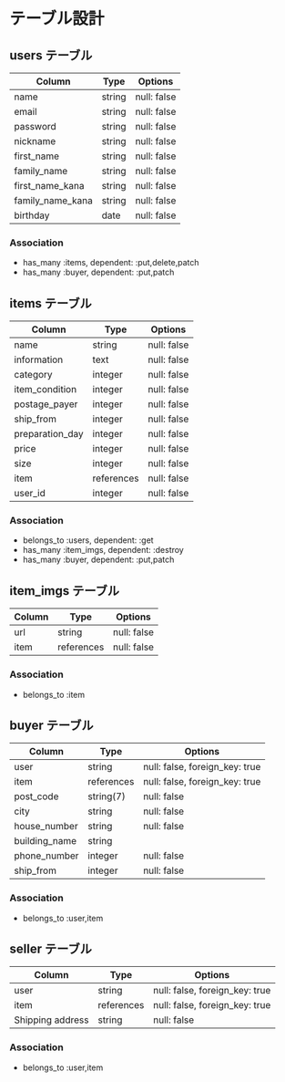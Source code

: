# テーブル設計

## users テーブル

| Column           | Type   | Options     |
| --------         | ------ | ----------- |
| name             | string | null: false |
| email            | string | null: false |
| password         | string | null: false |
| nickname         | string | null: false |
| first_name       | string | null: false |
| family_name      | string | null: false |
| first_name_kana  | string | null: false |
| family_name_kana | string | null: false |
| birthday         | date   | null: false |

### Association

- has_many :items, dependent: :put,delete,patch
- has_many :buyer, dependent: :put,patch

## items テーブル

| Column           | Type       | Options     |
| ------           | ------     | ----------- |
| name             | string     | null: false |
| information      | text       | null: false |
| category         | integer    | null: false |
| item_condition   | integer    | null: false |
| postage_payer    | integer    | null: false |
| ship_from        | integer    | null: false |
| preparation_day  | integer    | null: false |
| price            | integer    | null: false |
| size             | integer    | null: false |
| item             | references | null: false |
| user_id          | integer    | null: false |

### Association

- belongs_to :users, dependent: :get
- has_many :item_imgs, dependent: :destroy
- has_many :buyer, dependent: :put,patch



## item_imgs テーブル

| Column   | Type       | Options     |
| -------- | ------     | ----------- |
| url      | string     | null: false |
| item     | references | null: false |

### Association

- belongs_to :item

## buyer テーブル

| Column           | Type       | Options                       |
| --------         | ------     | ----------------------------- |
| user             | string     |null: false, foreign_key: true |
| item             | references |null: false, foreign_key: true |
| post_code        | string(7)  | null: false                   |
| city             | string     | null: false                   |
| house_number     | string     | null: false                   |
| building_name    | string     |                               |
| phone_number     | integer    | null: false                   |
| ship_from        | integer    | null: false                   |

### Association

- belongs_to :user,item

## seller テーブル

| Column           | Type       | Options                       |
| --------         | ------     | ----------------------------- |
| user             | string     |null: false, foreign_key: true |
| item             | references |null: false, foreign_key: true |
| Shipping address | string     | null: false                   |

### Association

- belongs_to :user,item